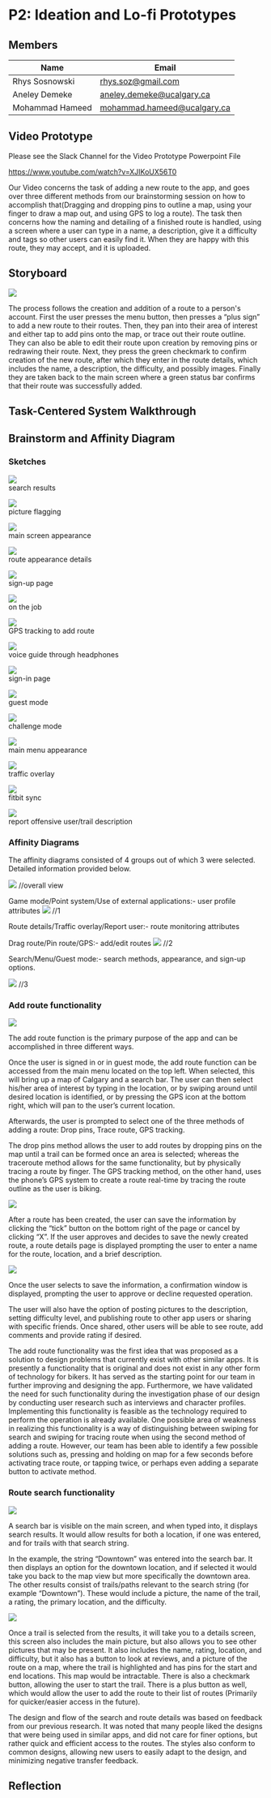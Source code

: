 # P2: Ideation and Lo-fi Prototypes
 
## Members
Name | Email
--- | --- 
Rhys Sosnowski | rhys.soz@gmail.com
Aneley Demeke | aneley.demeke@ucalgary.ca
Mohammad Hameed | mohammad.hameed@ucalgary.ca
 
## Video Prototype
 
Please see the Slack Channel for the Video Prototype Powerpoint File
 
https://www.youtube.com/watch?v=XJIKoUX56T0
 
Our Video concerns the task of adding a new route to the app, and goes over three different methods from our brainstorming session on how to accomplish that(Dragging and dropping pins to outline a map, using your finger to draw a map out, and using GPS to log a route). The task then concerns how the naming and detailing of a finished route is handled, using a screen where a user can type in a name, a description, give it a difficulty and tags so other users can easily find it. When they are happy with this route, they may accept, and it is uploaded.
 
 
## Storyboard
 
![](http://i.imgur.com/yV9crkd.png)
 
The process follows the creation and addition of a route to a person's account.
First the user presses the menu button, then presses a “plus sign” to add a new route to their routes. Then, they pan into their area of interest and either tap to add pins onto the map, or trace out their route outline. They can also be able to edit their route upon creation by removing pins or redrawing their route. Next, they press the green checkmark to confirm creation of the new route, after which they enter in the route details, which includes the name, a description, the difficulty, and possibly images. Finally they are taken back to the main screen where a green status bar confirms that their route was successfully added.
 
## Task-Centered System Walkthrough
 
 
 
## Brainstorm and Affinity Diagram
 
### Sketches  
![](http://i.imgur.com/kRaHUYXm.jpg?1)          
search results

![](http://i.imgur.com/DENVOgfm.jpg?1)           
picture flagging

![](http://i.imgur.com/lLOcG8wm.jpg)            
main screen appearance 

![](http://i.imgur.com/8mDcJD4m.jpg?1)        
route appearance details

![](http://i.imgur.com/UuxaicNm.jpg)            
sign-up page

![](http://i.imgur.com/aC7AwOWm.jpg)        
on the job

![](http://i.imgur.com/MFTf2tzm.jpg)            
GPS tracking to add route

![](http://i.imgur.com/7FNeWBGm.jpg?1)        
voice guide through headphones

![](http://i.imgur.com/4r7bPtHm.jpg)            
sign-in page

![](http://i.imgur.com/Z0HtxEtm.jpg?1)            
guest mode

![](http://i.imgur.com/fDNv9YEm.jpg?1)        
challenge mode

![](http://i.imgur.com/dFiPSqTm.jpg?1)        
main menu appearance

![](http://i.imgur.com/NbrIxXJm.jpg?1)           
traffic overlay

![](http://i.imgur.com/KEkPA3Cm.jpg?1)        
fitbit sync

![](http://i.imgur.com/H0ootNem.jpg)            
report offensive user/trail description 

### Affinity Diagrams
 
The affinity diagrams consisted of 4 groups out of which 3 were selected. Detailed information provided below.
 
![](http://i.imgur.com/nJoO267m.jpg?1)        //overall view
 
Game mode/Point system/Use of external applications:- user profile attributes
![](http://i.imgur.com/pXFjxOzm.jpg?1)        //1
 
Route details/Traffic overlay/Report user:- route monitoring attributes
 
Drag route/Pin route/GPS:- add/edit routes
    ![](http://i.imgur.com/9CH114jm.jpg?1)        //2
 
Search/Menu/Guest mode:- search methods, appearance, and sign-up options.
 
![](http://i.imgur.com/LJNMKagm.jpg?1)        //3
 
 
 
 
 
 
### Add route functionality
 
![](http://i.imgur.com/dFiPSqTm.jpg?1)
 
The add route function is the primary purpose of the app and can be accomplished in three different ways.
 
Once the user is signed in or in guest mode, the add route function can be accessed from the main menu located on the top left. When selected, this will bring up a map of Calgary and a search bar. The user can then select his/her area of interest by typing in the location, or by swiping around until desired location is identified, or by pressing the GPS icon at the bottom right, which will pan to the user’s current location.
 
Afterwards, the user is prompted to select one of the three methods of adding a route: Drop pins, Trace route, GPS tracking.
 
The drop pins method allows the user to add routes by dropping pins on the map until a trail can be formed once an area is selected; whereas the traceroute method allows for the same functionality, but by physically tracing a route by finger. The GPS tracking method, on the other hand, uses the phone’s GPS system to create a route real-time by tracing the route outline as the user is biking.
 
![](http://i.imgur.com/MFTf2tzm.jpg)
 
After a route has been created, the user can save the information by clicking the “tick” button on the bottom right of the page or cancel by clicking “X”. If the user approves and decides to save the newly created route, a route details page is displayed prompting the user to enter a name for the route, location, and a brief description.
 
![](http://i.imgur.com/8mDcJD4m.jpg?1)
 
Once the user selects to save the information, a confirmation window is displayed, prompting the user to approve or decline requested operation.
 
The user will also have the option of posting pictures to the description, setting difficulty level, and publishing route to other app users or sharing with specific friends. Once shared, other users will be able to see route, add comments and provide rating if desired. 
 
The add route functionality was the first idea that was proposed as a solution to design problems that currently exist with other similar apps. It is presently a functionality that is original and does not exist in any other form of technology for bikers. It has served as the starting point for our team in further improving and designing the app. Furthermore, we have validated the need for such functionality during the investigation phase of our design by conducting user research such as interviews and character profiles. Implementing this functionality is feasible as the technology required to perform the operation is already available. One possible area of weakness in realizing this functionality is a way of distinguishing between swiping for search and swiping for tracing route when using the second method of adding a route. However, our team has been able to identify a few possible solutions such as, pressing and holding on map for a few seconds before activating trace route, or tapping twice, or perhaps even adding a separate button to activate method.
 
 
### Route search functionality
 
![](http://i.imgur.com/XmNRjD1.jpg)
 
A search bar is visible on the main screen, and when typed into, it displays search results.
It would allow results for both a location, if one was entered, and for trails with that search string.
 
In the example, the string “Downtown” was entered into the search bar. It then displays an option for the downtown location, and if selected it would take you back to the map view but more specifically the downtown area. 
The other results consist of trails/paths relevant to the search string (for example “Downtown”). These would include a picture, the name of the trail, a rating, the primary location, and the difficulty.
 
![](http://i.imgur.com/BxHtamg.jpg)
 
Once a trail is selected from the results, it will take you to a details screen, this screen also includes the main picture, but also allows you to see other pictures that may be present. It also includes the name, rating, location, and difficulty, but it also has a button to look at reviews, and a picture of the route on a map, where the trail is highlighted and has pins for the start and end locations. This map would be intractable. There is also a checkmark button, allowing the user to start the trail. There is a plus button as well, which would allow the user to add the route to their list of routes (Primarily for quicker/easier access in the future). 
 
The design and flow of the search and route details was based on feedback from our previous research. It was noted that many people liked the designs that were being used in similar apps, and did not care for finer options, but rather quick and efficient access to the routes. The styles also conform to common designs, allowing new users to easily adapt to the design, and minimizing negative transfer feedback. 
 
 
## Reflection
 
 

